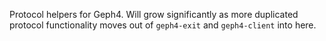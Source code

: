 Protocol helpers for Geph4. Will grow significantly as more duplicated protocol functionality moves out of `geph4-exit` and `geph4-client` into here.
